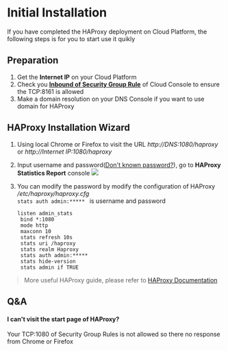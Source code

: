 # Initial Installation

If you have completed the HAProxy deployment on Cloud Platform, the following steps is for you to start use it quikly

## Preparation

1. Get the **Internet IP** on your Cloud Platform
2. Check you **[Inbound of Security Group Rule](https://support.websoft9.com/docs/faq/tech-instance.html)** of Cloud Console to ensure the TCP:8161 is allowed
3. Make a domain resolution on your DNS Console if you want to use domain for HAProxy

## HAProxy Installation Wizard

1. Using local Chrome or Firefox to visit the URL *http://DNS:1080/haproxy* or *http://Internet IP:1080/haproxy*

2. Input username and password([Don't known password?](/stack-accounts.md#haproxy)), go to **HAProxy Statistics Report** console
   ![](https://libs.websoft9.com/Websoft9/DocsPicture/zh/haproxy/haproxy-statsgui-websoft9.png)

3. You can modify the password by modify the configuration of HAProxy */etc/haproxy/haproxy.cfg*  
   `stats auth admin:***** ` is username and password

   ```
   listen admin_stats 
    bind *:1080 
    mode http 
    maxconn 10 
    stats refresh 10s 
    stats uri /haproxy 
    stats realm Haproxy 
    stats auth admin:*****
    stats hide-version 
    stats admin if TRUE
   ```

> More useful HAProxy guide, please refer to [HAProxy Documentation](http://cbonte.github.io/haproxy-dconv/)

## Q&A

#### I can't visit the start page of HAProxy?

Your TCP:1080 of Security Group Rules is not allowed so there no response from Chrome or Firefox
